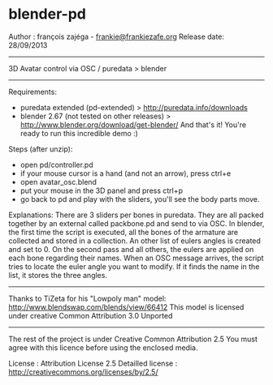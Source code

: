 blender-pd
==========

Author : françois zajéga - frankie@frankiezafe.org
Release date: 28/09/2013
**************************************************

3D Avatar control via OSC / puredata > blender

**************************************************

Requirements:
- puredata extended (pd-extended) > http://puredata.info/downloads
- blender 2.67 (not tested on other releases) > http://www.blender.org/download/get-blender/
And that's it! You're ready to run this incredible demo :)

Steps (after unzip):
- open pd/controller.pd
- if your mouse cursor is a hand (and not an arrow), press ctrl+e
- open avatar_osc.blend
- put your mouse in the 3D panel and press ctrl+p
- go back to pd and play with the sliders, you'll see the body parts move.

Explanations:
There are 3 sliders per bones in puredata. They are all packed together by an external called packbone.pd and send to via OSC.
In blender, the first time the script is executed, all the bones of the armature are collected and stored in a collection.
An other list of eulers angles is created and set to 0.
On the second pass and all others, the eulers are applied on each bone regarding their names.
When an OSC message arrives, the script tries to locate the euler angle you want to modify. If it finds the name in the list, it stores the three angles.

**************************************************

Thanks to TiZeta for his "Lowpoly man" model: http://www.blendswap.com/blends/view/66412
This model is licensed under creative Common Attribution 3.0 Unported 
**************************************************

The rest of the project is under Creative Common Attribution 2.5
You must agree with this licence before using the enclosed media.

License : Attribution License 2.5
Detailled license : http://creativecommons.org/licenses/by/2.5/
